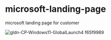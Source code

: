 # microsoft-landing-page
microsoft landing page for customer

![gldn-CP-Windows11-GlobalLaunch4 f65f9989](https://user-images.githubusercontent.com/106955650/192092068-3b4caf8b-d085-4fe8-8439-4217c0ebe28d.jpg)
